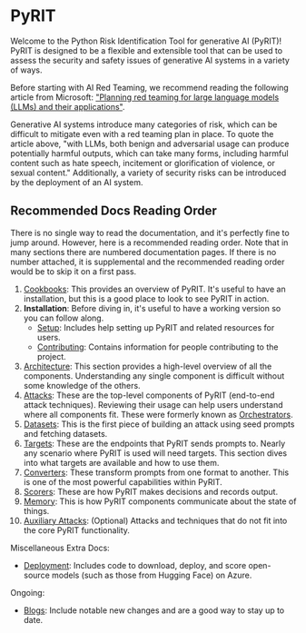 # PyRIT

Welcome to the Python Risk Identification Tool for generative AI (PyRIT)! PyRIT is designed to be a flexible and extensible tool that can be used to assess the security and safety issues of generative AI systems in a variety of ways.

Before starting with AI Red Teaming, we recommend reading the following article from Microsoft:
["Planning red teaming for large language models (LLMs) and their applications"](https://learn.microsoft.com/en-us/azure/ai-services/openai/concepts/red-teaming).

Generative AI systems introduce many categories of risk, which can be difficult to mitigate even with a red teaming
plan in place. To quote the article above, "with LLMs, both benign and adversarial usage can produce
potentially harmful outputs, which can take many forms, including harmful content such as hate speech,
incitement or glorification of violence, or sexual content." Additionally, a variety of security risks
can be introduced by the deployment of an AI system.

## Recommended Docs Reading Order

There is no single way to read the documentation, and it's perfectly fine to jump around. However, here is a recommended reading order. Note that in many sections there are numbered documentation pages. If there is no number attached, it is supplemental and the recommended reading order would be to skip it on a first pass.

1. [Cookbooks](./cookbooks/README.md): This provides an overview of PyRIT. It's useful to have an installation, but this is a good place to look to see PyRIT in action.
2. **Installation**: Before diving in, it's useful to have a working version so you can follow along.
   - [Setup](./setup/install_pyrit.md): Includes help setting up PyRIT and related resources for users.
   - [Contributing](./contributing/README.md): Contains information for people contributing to the project.
3. [Architecture](./code/architecture.md): This section provides a high-level overview of all the components. Understanding any single component is difficult without some knowledge of the others.
4. [Attacks](./code/attacks/0_attack.md): These are the top-level components of PyRIT (end-to-end attack techniques). Reviewing their usage can help users understand where all components fit. These were formerly known as [Orchestrators](./code/orchestrators/0_orchestrator.md).
5. [Datasets](./code/datasets/0_dataset.md): This is the first piece of building an attack using seed prompts and fetching datasets.
6. [Targets](./code/targets/0_prompt_targets.md): These are the endpoints that PyRIT sends prompts to. Nearly any scenario where PyRIT is used will need targets. This section dives into what targets are available and how to use them.
7. [Converters](./code/converters/0_converters.ipynb): These transform prompts from one format to another. This is one of the most powerful capabilities within PyRIT.
8. [Scorers](./code/scoring/0_scoring.md): These are how PyRIT makes decisions and records output.
9. [Memory](./code/memory/0_memory.md): This is how PyRIT components communicate about the state of things.
10. [Auxiliary Attacks](./code/auxiliary_attacks/0_auxiliary_attacks.ipynb): (Optional) Attacks and techniques that do not fit into the core PyRIT functionality.

Miscellaneous Extra Docs:

- [Deployment](./deployment/README.md): Includes code to download, deploy, and score open-source models (such as those from Hugging Face) on Azure.


Ongoing:

- [Blogs](./blog/README.md): Include notable new changes and are a good way to stay up to date.
